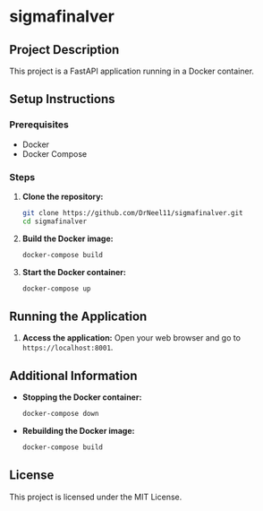 # sigmafinalver

## Project Description
This project is a FastAPI application running in a Docker container.

## Setup Instructions

### Prerequisites
- Docker
- Docker Compose

### Steps

1. **Clone the repository:**
    ```sh
    git clone https://github.com/DrNeel11/sigmafinalver.git
    cd sigmafinalver
    ```

2. **Build the Docker image:**
    ```sh
    docker-compose build
    ```

3. **Start the Docker container:**
    ```sh
    docker-compose up
    ```

## Running the Application

1. **Access the application:**
    Open your web browser and go to `https://localhost:8001`.

## Additional Information

- **Stopping the Docker container:**
    ```sh
    docker-compose down
    ```

- **Rebuilding the Docker image:**
    ```sh
    docker-compose build
    ```

## License
This project is licensed under the MIT License.
